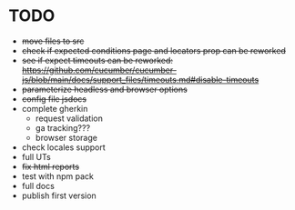 # TODO

- ~~move files to src~~
- ~~check if expected conditions page and locators prop can be reworked~~
- ~~see if expect timeouts can be reworked: https://github.com/cucumber/cucumber-js/blob/main/docs/support_files/timeouts.md#disable-timeouts~~
- ~~parameterize headless and browser options~~
- ~~config file jsdocs~~
- complete gherkin
  - request validation
  - ga tracking???
  - browser storage
- check locales support
- full UTs
- ~~fix html reports~~
- test with npm pack
- full docs
- publish first version
